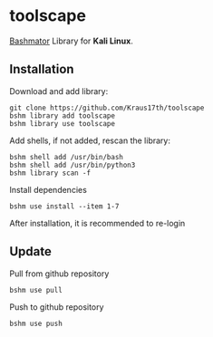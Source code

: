 # toolscape

[Bashmator](https://github.com/vinzekatze/bashmator) Library for __Kali Linux__.

## Installation

Download and add library:

```
git clone https://github.com/Kraus17th/toolscape
bshm library add toolscape
bshm library use toolscape
```

Add shells, if not added, rescan the library:
```
bshm shell add /usr/bin/bash
bshm shell add /usr/bin/python3
bshm library scan -f
```

Install dependencies
```
bshm use install --item 1-7
```

After installation, it is recommended to re-login

## Update
Pull from github repository
```
bshm use pull
```

Push to github repository
```
bshm use push
```
